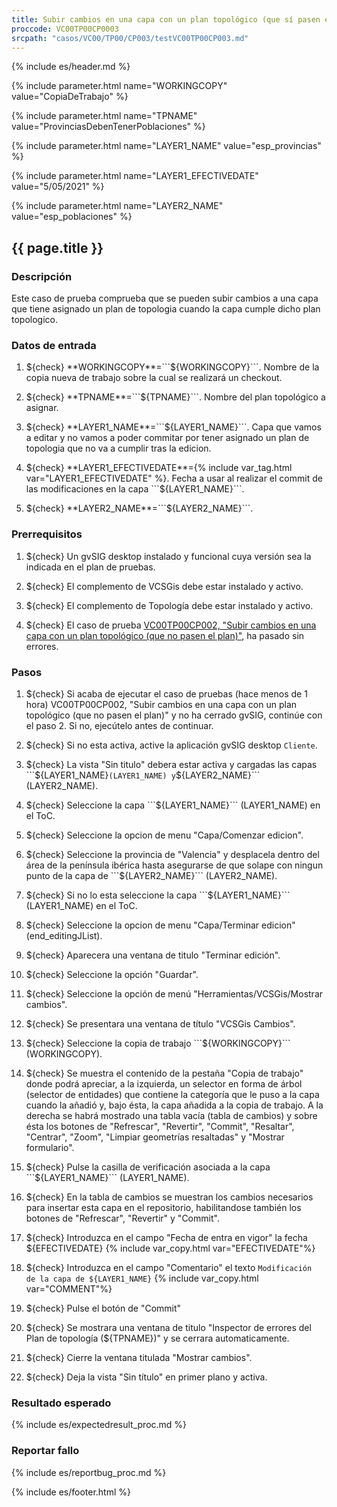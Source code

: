 ```yaml
---
title: Subir cambios en una capa con un plan topológico (que sí pasen el plan)
proccode: VC00TP00CP0003
srcpath: "casos/VC00/TP00/CP003/testVC00TP00CP003.md"
---
```


{% include es/header.md %}


{% include parameter.html name="WORKINGCOPY" value="CopiaDeTrabajo" %}

{% include parameter.html name="TPNAME" value="ProvinciasDebenTenerPoblaciones" %}

{% include parameter.html name="LAYER1_NAME" value="esp_provincias" %}

{% include parameter.html name="LAYER1_EFECTIVEDATE" value="5/05/2021" %}

{% include parameter.html name="LAYER2_NAME" value="esp_poblaciones" %}

## {{ page.title }}

### Descripción

Este caso de prueba comprueba que se pueden subir cambios a una capa que tiene asignado un plan de topologia
cuando la capa cumple dicho plan topologico.

### Datos de entrada
  
1. ${check} **WORKINGCOPY**=```${WORKINGCOPY}```. Nombre de la copia nueva de trabajo sobre la cual se realizará un checkout.

1. ${check} **TPNAME**=```${TPNAME}```. Nombre del plan topológico a asignar.

1. ${check} **LAYER1_NAME**=```${LAYER1_NAME}```. Capa que vamos a editar y no vamos a poder commitar
   por tener asignado un plan de topologia que no va a cumplir tras la edicion.

1. ${check} **LAYER1_EFECTIVEDATE**={% include var_tag.html var="LAYER1_EFECTIVEDATE" %}. Fecha a usar al realizar el commit de las modificaciones en la capa ```${LAYER1_NAME}```.

1. ${check} **LAYER2_NAME**=```${LAYER2_NAME}```. 


### Prerrequisitos

1. ${check} Un gvSIG desktop instalado y funcional cuya versión sea la indicada en el plan de pruebas.

2. ${check} El complemento de VCSGis debe estar instalado y activo.

3. ${check} El complemento de Topología debe estar instalado y activo.

4. ${check} El caso de prueba 
   [VC00TP00CP002, "Subir cambios en una capa con un plan topológico (que no pasen el plan)"](../../TP00/CP002/testVC00TP00CP002.md),
   ha pasado sin errores.

### Pasos

1. ${check} Si acaba de ejecutar el caso de pruebas (hace menos de 1 hora) VC00TP00CP002,
    "Subir cambios en una capa con un plan topológico (que no pasen el plan)"
    y no ha cerrado gvSIG, continúe con el paso 2. Si no, ejecútelo antes de continuar.

2. ${check} Si no esta activa, active la aplicación gvSIG desktop  ```Cliente```.

3. ${check} La vista "Sin titulo" debera estar activa y cargadas las capas ```${LAYER1_NAME}``` (LAYER1_NAME) y ```${LAYER2_NAME}``` (LAYER2_NAME).

4. ${check} Seleccione la capa ```${LAYER1_NAME}``` (LAYER1_NAME) en el ToC.

5. ${check} Seleccione la opcion de menu "Capa/Comenzar edicion".

6. ${check} Seleccione la provincia de "Valencia" y desplacela dentro del área de la península ibérica hasta
    asegurarse de que solape con ningun punto de la capa de ```${LAYER2_NAME}``` (LAYER2_NAME).

7. ${check} Si no lo esta seleccione la capa ```${LAYER1_NAME}``` (LAYER1_NAME) en el ToC.

8. ${check} Seleccione la opcion de menu "Capa/Terminar edicion" (end_editingJList).

9. ${check} Aparecera una ventana de titulo "Terminar edición".

10. ${check} Seleccione la opción "Guardar".

11. ${check} Seleccione la opción de menú "Herramientas/VCSGis/Mostrar cambios".

12. ${check} Se presentara una ventana de título  "VCSGis Cambios".

13. ${check} Seleccione la copia de trabajo ```${WORKINGCOPY}``` (WORKINGCOPY).

14. ${check} Se muestra el contenido de la pestaña "Copia de trabajo" donde podrá apreciar,
    a la izquierda, un selector en forma de árbol (selector de entidades) que contiene la categoría que le 
    puso a la capa cuando la añadió y, bajo ésta, la capa añadida a la copia de trabajo.
    A la derecha se habrá mostrado una tabla vacía (tabla de cambios) y sobre ésta los botones de "Refrescar",
    "Revertir", "Commit", "Resaltar", "Centrar", "Zoom", "Limpiar geometrías resaltadas" y "Mostrar formulario".

15. ${check} Pulse la casilla de verificación asociada a la capa ```${LAYER1_NAME}``` (LAYER1_NAME).

16. ${check} En la tabla de cambios se muestran los cambios necesarios para insertar esta capa en el repositorio, 
    habilitandose también los botones de "Refrescar", "Revertir" y "Commit".

17. ${check} Introduzca en el campo "Fecha de entra en vigor" la fecha ${EFECTIVEDATE} {% include var_copy.html var="EFECTIVEDATE"%}

18. ${check} Introduzca en el campo "Comentario" el texto <code id="COMMENT" class="language-plaintext highlighter-rouge">Modificación de la capa de ${LAYER1_NAME}</code> {% include var_copy.html var="COMMENT"%}

19. ${check} Pulse el botón de "Commit"

20. ${check} Se mostrara una ventana de titulo "Inspector de errores del Plan de topología (${TPNAME})" y se cerrara automaticamente.

23. ${check} Cierre la ventana titulada "Mostrar cambios".

24. ${check} Deja la vista "Sin título" en primer plano y activa.

    
### Resultado esperado

{% include es/expectedresult_proc.md %}

### Reportar fallo

{% include es/reportbug_proc.md %}

{% include es/footer.html %}

